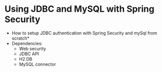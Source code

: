 # Using JDBC and MySQL with Spring Security
* How to setup JDBC authentication with Spring Security and mySql from scratch*
* Dependencies:
  - Web security
  - JDBC API
  - H2 DB
  - MySQL connector
